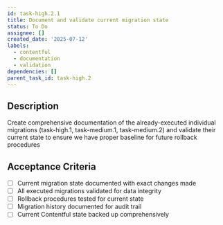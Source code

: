 ```yaml
---
id: task-high.2.1
title: Document and validate current migration state
status: To Do
assignee: []
created_date: '2025-07-12'
labels:
  - contentful
  - documentation
  - validation
dependencies: []
parent_task_id: task-high.2
---
```


## Description

Create comprehensive documentation of the already-executed individual migrations (task-high.1, task-medium.1, task-medium.2) and validate their current state to ensure we have proper baseline for future rollback procedures

## Acceptance Criteria

- [ ] Current migration state documented with exact changes made
- [ ] All executed migrations validated for data integrity
- [ ] Rollback procedures tested for current state
- [ ] Migration history documented for audit trail
- [ ] Current Contentful state backed up comprehensively
